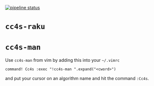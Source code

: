 [![pipeline status](https://gitlab.com/alejandroamsg/cc4s-raku/badges/master/pipeline.svg)](https://gitlab.com/alejandroamsg/cc4s-raku/commits/master)

# `cc4s-raku`


# `cc4s-man`

Use `cc4s-man` from vim by adding this into your `~/.vimrc`

```vimrc
command! Cc4s :exec "!cc4s-man ".expand("<cword>")
```

and put your cursor on an algorithm name and hit the command
`:Cc4s`.
